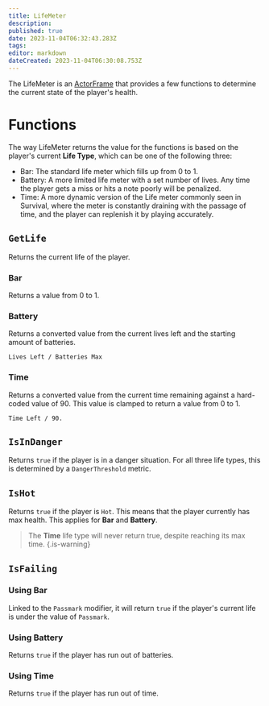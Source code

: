 ```yaml
---
title: LifeMeter
description: 
published: true
date: 2023-11-04T06:32:43.283Z
tags: 
editor: markdown
dateCreated: 2023-11-04T06:30:08.753Z
---
```


The LifeMeter is an [ActorFrame](/en/dev/actors/actortypes/actorframe) that provides a few functions to determine the current state of the player's health.

# Functions

The way LifeMeter returns the value for the functions is based on the player's current **Life Type**, which can be one of the following three:

- Bar: The standard life meter which fills up from 0 to 1.
- Battery: A more limited life meter with a set number of lives. Any time the player gets a miss or hits a note poorly will be penalized.
- Time: A more dynamic version of the Life meter commonly seen in Survival, where the meter is constantly draining with the passage of time, and the player can replenish it by playing accurately.

## `GetLife`

Returns the current life of the player.

### Bar

Returns a value from 0 to 1.

### Battery

Returns a converted value from the current lives left and the starting amount of batteries.

```
Lives Left / Batteries Max
```

### Time

Returns a converted value from the current time remaining against a hard-coded value of 90. This value is clamped to return a value from 0 to 1.

```
Time Left / 90.
```

## `IsInDanger`

Returns `true` if the player is in a danger situation. For all three life types, this is determined by a `DangerThreshold` metric.

## `IsHot`

Returns `true` if the player is `Hot`. This means that the player currently has max health. This applies for **Bar** and **Battery**.

> The **Time** life type will never return true, despite reaching its max time.
{.is-warning}

## `IsFailing`

### Using Bar

Linked to the `Passmark` modifier, it will return `true` if the player's current life is under the value of `Passmark`.

### Using Battery

Returns `true` if the player has run out of batteries.

### Using Time

Returns `true` if the player has run out of time.